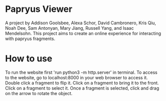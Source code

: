 # Papryus Viewer
A project by Addison Goolsbee, Alexa Schor, David Cambronero, Kris Qiu, Noah Dee, Sam Antonyan, Mary Jiang, Russell Yang, and Isaac Mendelsohn. This project aims to create an online experience for interacting with papryus fragments.

# How to use
To run the website first 'run python3 -m http.server' in terminal. To access to the website, go to localhost:8000 in your web browser to access it. Double click a fragment to flip it. Click on a fragment to bring it to the front. Click on a fragment to select it. Once a fragment is selected, click and drag on the arrow to rotate the object.